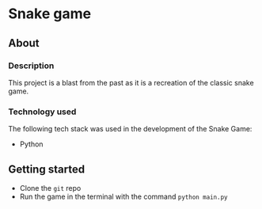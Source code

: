 # Snake game

## About

### Description
This project is a blast from the past as it is a recreation of the classic snake game.

### Technology used
The following tech stack was used in the development of the Snake Game:
* Python

## Getting started
* Clone the `git` repo 
* Run the game in the terminal with the command `python main.py`
